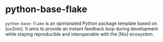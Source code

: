 # python-base-flake

`python-base-flake` is an opinionated Python package template based on
[uv2nix]. It aims to provide an instant feedback loop during development
while staying reproducible and interoperable with the [Nix] ecosystem.
